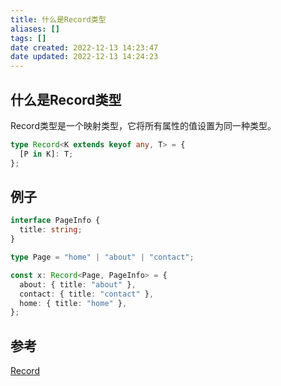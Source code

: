 ```yaml
---
title: 什么是Record类型
aliases: []
tags: []
date created: 2022-12-13 14:23:47
date updated: 2022-12-13 14:24:23
---
```


## 什么是Record类型

Record类型是一个映射类型，它将所有属性的值设置为同一种类型。

```ts
type Record<K extends keyof any, T> = {
  [P in K]: T;
};
```

## 例子

```ts
interface PageInfo {
  title: string;
}

type Page = "home" | "about" | "contact";

const x: Record<Page, PageInfo> = {
  about: { title: "about" },
  contact: { title: "contact" },
  home: { title: "home" },
};
```

## 参考

[Record](https://www.typescriptlang.org/docs/handbook/utility-types.html#recordkeystype)
